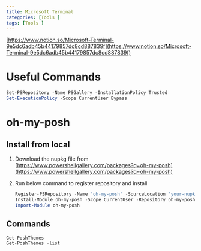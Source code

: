 ```yaml
---
title: Microsoft Terminal
categories: [Tools ]
tags: [Tools ]
---
```


[https://www.notion.so/Microsoft-Terminal-9e5dc6adb45b44179857dc8cd887839f](https://www.notion.so/Microsoft-Terminal-9e5dc6adb45b44179857dc8cd887839f)


# Useful Commands


```powershell
Set-PSRepository -Name PSGallery -InstallationPolicy Trusted
Set-ExecutionPolicy -Scope CurrentUser Bypass
```


# oh-my-posh


## Install from local

1. Download the nupkg file from [https://www.powershellgallery.com/packages?q=oh-my-posh](https://www.powershellgallery.com/packages?q=oh-my-posh)
2. Run below command to register repository and install

	```powershell
	Register-PSRepository -Name 'oh-my-posh' -SourceLocation 'your-nupkg-folder'
	Install-Module oh-my-posh -Scope CurrentUser -Repository oh-my-posh
	Import-Module oh-my-posh
	```


## Commands


```powershell
Get-PoshThemes
Get-PoshThemes -list
```

